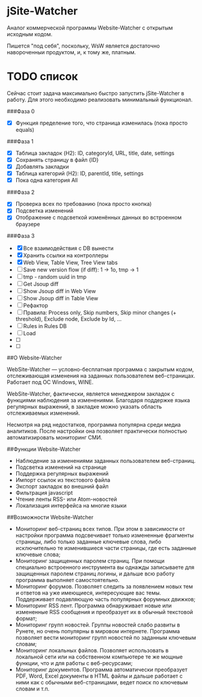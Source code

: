 # jSite-Watcher

Аналог коммерческой программы Website-Watcher с открытым исходным кодом.

Пишется "под себя", поскольку, WsW является достаточно навороченныи продуктом,
и, к тому же, платным.

# TODO список

Сейчас стоит задача максимально быстро запустить jSite-Watcher в работу. 
Для этого необходимо реализовать минимальный функционал.

###Фаза 0

- [x] Функция пределение того, что страница изменилась (пока просто equals)

###Фаза 1

- [x] Таблица закладок (H2): ID, categoryId, URL, title, date, settings
- [x] Сохранять страницу в файл {ID}
- [x] Добавлять закладки
- [x] Таблица категорий (H2): ID, parentId, title, settings
- [x] Пока одна категория All

###Фаза 2

- [x] Проверка всех по требованию (пока просто кнопка)
- [x] Подсветка изменений
- [x] Отображение с подсветкой изменённых данных во встроенном браузере

###Фаза 3

- [x] Все взаимодействия с DB вынести
- [x] Хранить ссылки на контроллеры
- [x] Web View, Table View, Tree View tabs
- [ ] Save new version flow (if diff): 1 -> 1o, tmp -> 1
- [ ] tmp - random uuid in tmp
- [ ] Get Jsoup diff
- [ ] Show Jsoup diff in Web View
- [ ] Show Jsoup diff in Table View
- [ ] Рефактор
- [ ] Правила: Process only, Skip numbers, Skip minor changes (+ threshold), Exclude node, Exclude by Id, ...
- [ ] Rules in Rules DB
- [ ] Load
- [ ] 
- [ ] 

##О Website-Watcher

WebSite-Watcher — условно-бесплатная программа с закрытым кодом, 
отслеживающая изменения на заданных пользователем веб-страницах. 
Работает под ОС Windows, WINE.

WebSite-Watcher, фактически, является менеджером закладок с функциями наблюдения за изменениями. 
Благодаря поддержке языка регулярных выражений, в закладке можно указать область отслеживаемых изменений.

Несмотря на ряд недостатков, программа популярна среди медиа аналитиков. 
После настройки она позволяет практически полностью автоматизировать мониторинг СМИ.

##Функции Website-Watcher

- Наблюдение за изменениями заданных пользователем веб-страниц.
- Подсветка изменений на странице
- Поддержка регулярных выражений
- Импорт ссылок из текстового файла
- Экспорт закладок во внешний файл
- Фильтрация javascript
- Чтение ленты RSS- или Atom-новостей
- Локализация интерфейса на многие языки

##Возможности Website-Watcher

- Мониторинг веб-страниц всех типов. При этом в зависимости от настройки программа подсвечивает только измененные фрагменты страницы, либо только заданные ключевые слова, либо исключительно те изменившиеся части страницы, где есть заданные ключевые слова;
- Мониторинг защищенных паролем страниц. При помощи специально встроенного инструмента вы однажды записываете для защищенных паролем страниц логины, и дальше всю работу программа выполняет самостоятельно.
- Мониторинг форумов. Позволяет следить за появлением новых тем и ответов на уже имеющиеся, интересующие вас темы. Поддерживает подавляющую часть популярных форумных движков;
- Мониторинг RSS лент. Программа обнаруживает новые или измененные RSS сообщения и преобразует их в обычный текстовой формат;
- Мониторинг групп новостей. Группы новостей слабо развиты в Рунете, но очень популярны в мировом интернете. Программа позволяет вести мониторинг групп новостей по заданным ключевым словам;
- Мониторинг локальных файлов. Позволяет использовать в локальной сети или на собственном компьютере те же мощные функции, что и для работы с веб-ресурсами;
- Мониторинг документов. Программа автоматически преобразует PDF, Word, Excel документы в HTML файлы и дальше работает с ними как с обычными веб-страницами, ведет поиск по ключевым словам и т.п.
